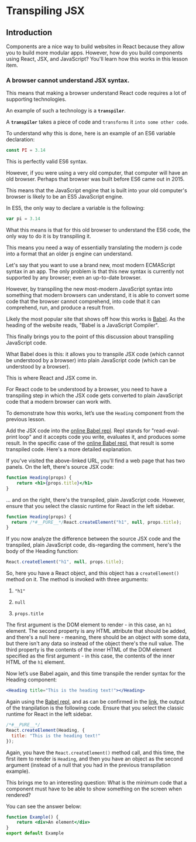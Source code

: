 # Transpiling JSX

## Introduction

Components are a nice way to build websites in React because they allow you to build more modular apps. However, how do you build components using React, JSX, and JavaScript? You'll learn how this works in this lesson item.

### A browser cannot understand JSX syntax.
This means that making a browser understand React code requires a lot of supporting technologies.

An example of such a technology is a **`transpiler`**.

A **`transpiler`** takes a piece of code and `transforms` it `into some other code`.

To understand why this is done, here is an example of an ES6 variable declaration:

```js
const PI = 3.14
```

This is perfectly valid ES6 syntax.

However, if you were using a very old computer, that computer will have an old browser. Perhaps that browser was built before ES6 came out in 2015.

This means that the JavaScript engine that is built into your old computer's browser is likely to be an ES5 JavaScript engine.

In ES5, the only way to declare a variable is the following:

```js
var pi = 3.14
```

What this means is that for this old browser to understand the ES6 code, the only way to do it is by transpiling it.

This means you need a way of essentially translating the modern js code into a format that an older js engine can understand.

Let's say that you want to use a brand new, most modern ECMAScript syntax in an app. The only problem is that this new syntax is currently not supported by any browser; even an up-to-date browser.

However, by transpiling the new most-modern JavaScript syntax into something that modern browsers can understand, it is able to convert some code that the browser cannot comprehend, into code that it can comprehend, run, and produce a result from.

Likely the most popular site that shows off how this works is [Babel](https://babeljs.io/). As the heading of the website reads, "Babel is a JavaScript Compiler".

This finally brings you to the point of this discussion about transpiling JavaScript code.

What Babel does is this: it allows you to transpile JSX code (which cannot be understood by a browser) into plain JavaScript code (which can be understood by a browser).

This is where React and JSX come in.

For React code to be understood by a browser, you need to have a transpiling step in which the JSX code gets converted to plain JavaScript code that a modern browser can work with.

To demonstrate how this works, let’s use the `Heading` component from the previous lesson.

Add the JSX code into the [online Babel repl](https://babeljs.io/repl#?browsers=defaults%2C%20not%20ie%2011%2C%20not%20ie_mob%2011&build=&builtIns=false&corejs=3.21&spec=false&loose=false&code_lz=GYVwdgxgLglg9mABACQKYEMAmMwHMAUADgE5yEDOAlIgN4BQijixqUIxSAPABYCMAfDRJlyAOlhQANqgC-nAPR9-dGUA&debug=false&forceAllTransforms=false&modules=false&shippedProposals=false&circleciRepo=&evaluate=false&fileSize=false&timeTravel=false&sourceType=module&lineWrap=true&presets=env%2Creact%2Cstage-2&prettier=false&targets=&version=7.22.20&externalPlugins=&assumptions=%7B%7D). Repl stands for "read-eval-print loop" and it accepts code you write, evaluates it, and produces some result. In the specific case of 
the [online Babel repl](https://babeljs.io/repl#?browsers=defaults%2C%20not%20ie%2011%2C%20not%20ie_mob%2011&build=&builtIns=false&corejs=3.21&spec=false&loose=false&code_lz=GYVwdgxgLglg9mABACQKYEMAmMwHMAUADgE5yEDOAlIgN4BQijixqUIxSAPABYCMAfDRJlyAOlhQANqgC-nAPR9-dGUA&debug=false&forceAllTransforms=false&modules=false&shippedProposals=false&circleciRepo=&evaluate=false&fileSize=false&timeTravel=false&sourceType=module&lineWrap=true&presets=env%2Creact%2Cstage-2&prettier=false&targets=&version=7.22.20&externalPlugins=&assumptions=%7B%7D), that result is some transpiled code. Here's a more detailed explanation.

If you've visited the above-linked URL, you'll find a web page that has two panels. On the left, there's source JSX code:

```jsx
function Heading(props) {
    return <h1>{props.title}</h1>
}
```

... and on the right, there's the transpiled, plain JavaScript code. However, ensure that you select the classic runtime for React in the left sidebar.

```js
function Heading(props) {
  return /*#__PURE__*/React.createElement("h1", null, props.title);
}
```

If you now analyze the difference between the source JSX code and the transpiled, plain JavaScript code, dis-regarding the comment, here's the body of the Heading function:

```js
React.createElement("h1", null, props.title);
```

So, here you have a React object, and this object has a `createElement()` method on it. The method is invoked with three arguments:

1. `"h1"`

2. `null` 

3. `props.title`

The first argument is the DOM element to render - in this case, an `h1` element. The second property is any HTML attribute that should be added, and there's a null here - meaning, there should be an object with some data, but there isn't any data so instead of the object there's the null value. The third property is the contents of the inner HTML of the DOM element specified as the first argument - in this case, the contents of the inner HTML of the `h1` element.

Now let’s use Babel again, and this time transpile the render syntax for the Heading component:

```jsx
<Heading title="This is the heading text!"></Heading>
```

Again using the [Babel repl](https://babeljs.io/repl#?browsers=defaults%2C%20not%20ie%2011%2C%20not%20ie_mob%2011&build=&builtIns=false&corejs=3.21&spec=false&loose=false&code_lz=DwCQpghgJglgdgcwAQBcYoDZgLwCIAqAFjAM5KmqFhJXTzIpgAeKAhLgHzAD04diHIA&forceAllTransforms=false&modules=false&shippedProposals=false&evaluate=false&fileSize=false&timeTravel=false&sourceType=module&lineWrap=true&presets=react%2Cstage-2&prettier=false&targets=&version=7.27.6&externalPlugins=&assumptions=%7B%7D), and as can be confirmed in the [link](https://babeljs.io/repl#?browsers=defaults%2C%20not%20ie%2011%2C%20not%20ie_mob%2011&build=&builtIns=false&corejs=3.21&spec=false&loose=false&code_lz=DwCQpghgJglgdgcwAQBcYoDZgLwCIAqAFjAM5KmqFhJXTzIpgAeKAhLgHzAD04diHIA&forceAllTransforms=false&modules=false&shippedProposals=false&evaluate=false&fileSize=false&timeTravel=false&sourceType=module&lineWrap=true&presets=react%2Cstage-2&prettier=false&targets=&version=7.27.6&externalPlugins=&assumptions=%7B%7D), the output of the tranpilation is the following code. Ensure that you select the classic runtime for React in the left sidebar.

```js
/*#__PURE__*/
React.createElement(Heading, {
  title: "This is the heading text!"
});
```

Again, you have the `React.createElement()` method call, and this time, the first item to render is `Heading`, and then you have an object as the second argument (instead of a null that you had in the previous transpilation example).

This brings me to an interesting question: What is the minimum code that a component must have to be able to show something on the screen when rendered?

You can see the answer below:

```jsx
function Example() {
    return <div>An element</div>
}
export default Example
```